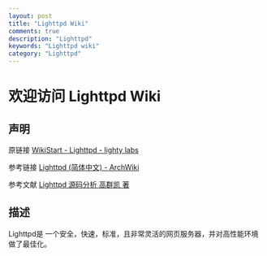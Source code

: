 ```yaml
---
layout: post
title: "Lighttpd Wiki"
comments: true
description: "Lighttpd"
keywords: "Lighttpd wiki"
category: "Lighttpd"
---
```


# 欢迎访问 Lighttpd Wiki

## 声明

原链接 [WikiStart - Lighttpd - lighty labs](http://redmine.lighttpd.net/projects/lighttpd/wiki)

参考链接 [Lighttpd (简体中文) - ArchWiki](http://redmine.lighttpd.net/projects/lighttpd/wiki)

参考文献 [Lighttpd 源码分析   高群凯 著]()

## 描述

Lighttpd是 一个安全，快速，标准，且非常灵活的网页服务器，并对高性能环境做了最佳化。

